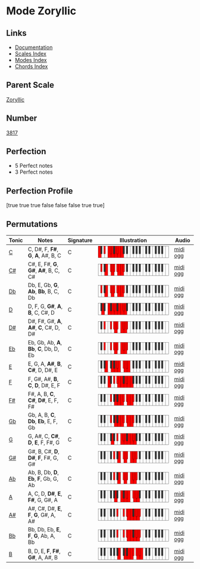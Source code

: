# Mode Zoryllic

## Links

- [Documentation](index.md)
- [Scales Index](Scales.md)
- [Modes Index](Modes.md)
- [Chords Index](Chords.md)

## Parent Scale

[Zoryllic](ScaleZoryllic.md)

## Number

[3817](https://ianring.com/musictheory/scales/3817)

## Perfection

- 5 Perfect notes
- 3 Perfect notes

## Perfection Profile

[true true true false false false true true]

## Permutations

| Tonic | Notes | Signature | Illustration | Audio |
|-------|-------|-----------|--------------|-------|
| [C](ModeCNaturalZoryllic.md) | C, D#, F, **F#**, **G**, **A**, A#, B, C | C | ![CNaturalZoryllic](ModeCNaturalZoryllic.png) | [midi](ModeCNaturalZoryllic.mid) [ogg](ModeCNaturalZoryllic.ogg) |
| [C#](ModeCSharpZoryllic.md) | C#, E, F#, **G**, **G#**, **A#**, B, C, C# | C | ![CSharpZoryllic](ModeCSharpZoryllic.png) | [midi](ModeCSharpZoryllic.mid) [ogg](ModeCSharpZoryllic.ogg) |
| [Db](ModeDFlatZoryllic.md) | Db, E, Gb, **G**, **Ab**, **Bb**, B, C, Db | C | ![DFlatZoryllic](ModeDFlatZoryllic.png) | [midi](ModeDFlatZoryllic.mid) [ogg](ModeDFlatZoryllic.ogg) |
| [D](ModeDNaturalZoryllic.md) | D, F, G, **G#**, **A**, **B**, C, C#, D | C | ![DNaturalZoryllic](ModeDNaturalZoryllic.png) | [midi](ModeDNaturalZoryllic.mid) [ogg](ModeDNaturalZoryllic.ogg) |
| [D#](ModeDSharpZoryllic.md) | D#, F#, G#, **A**, **A#**, **C**, C#, D, D# | C | ![DSharpZoryllic](ModeDSharpZoryllic.png) | [midi](ModeDSharpZoryllic.mid) [ogg](ModeDSharpZoryllic.ogg) |
| [Eb](ModeEFlatZoryllic.md) | Eb, Gb, Ab, **A**, **Bb**, **C**, Db, D, Eb | C | ![EFlatZoryllic](ModeEFlatZoryllic.png) | [midi](ModeEFlatZoryllic.mid) [ogg](ModeEFlatZoryllic.ogg) |
| [E](ModeENaturalZoryllic.md) | E, G, A, **A#**, **B**, **C#**, D, D#, E | C | ![ENaturalZoryllic](ModeENaturalZoryllic.png) | [midi](ModeENaturalZoryllic.mid) [ogg](ModeENaturalZoryllic.ogg) |
| [F](ModeFNaturalZoryllic.md) | F, G#, A#, **B**, **C**, **D**, D#, E, F | C | ![FNaturalZoryllic](ModeFNaturalZoryllic.png) | [midi](ModeFNaturalZoryllic.mid) [ogg](ModeFNaturalZoryllic.ogg) |
| [F#](ModeFSharpZoryllic.md) | F#, A, B, **C**, **C#**, **D#**, E, F, F# | C | ![FSharpZoryllic](ModeFSharpZoryllic.png) | [midi](ModeFSharpZoryllic.mid) [ogg](ModeFSharpZoryllic.ogg) |
| [Gb](ModeGFlatZoryllic.md) | Gb, A, B, **C**, **Db**, **Eb**, E, F, Gb | C | ![GFlatZoryllic](ModeGFlatZoryllic.png) | [midi](ModeGFlatZoryllic.mid) [ogg](ModeGFlatZoryllic.ogg) |
| [G](ModeGNaturalZoryllic.md) | G, A#, C, **C#**, **D**, **E**, F, F#, G | C | ![GNaturalZoryllic](ModeGNaturalZoryllic.png) | [midi](ModeGNaturalZoryllic.mid) [ogg](ModeGNaturalZoryllic.ogg) |
| [G#](ModeGSharpZoryllic.md) | G#, B, C#, **D**, **D#**, **F**, F#, G, G# | C | ![GSharpZoryllic](ModeGSharpZoryllic.png) | [midi](ModeGSharpZoryllic.mid) [ogg](ModeGSharpZoryllic.ogg) |
| [Ab](ModeAFlatZoryllic.md) | Ab, B, Db, **D**, **Eb**, **F**, Gb, G, Ab | C | ![AFlatZoryllic](ModeAFlatZoryllic.png) | [midi](ModeAFlatZoryllic.mid) [ogg](ModeAFlatZoryllic.ogg) |
| [A](ModeANaturalZoryllic.md) | A, C, D, **D#**, **E**, **F#**, G, G#, A | C | ![ANaturalZoryllic](ModeANaturalZoryllic.png) | [midi](ModeANaturalZoryllic.mid) [ogg](ModeANaturalZoryllic.ogg) |
| [A#](ModeASharpZoryllic.md) | A#, C#, D#, **E**, **F**, **G**, G#, A, A# | C | ![ASharpZoryllic](ModeASharpZoryllic.png) | [midi](ModeASharpZoryllic.mid) [ogg](ModeASharpZoryllic.ogg) |
| [Bb](ModeBFlatZoryllic.md) | Bb, Db, Eb, **E**, **F**, **G**, Ab, A, Bb | C | ![BFlatZoryllic](ModeBFlatZoryllic.png) | [midi](ModeBFlatZoryllic.mid) [ogg](ModeBFlatZoryllic.ogg) |
| [B](ModeBNaturalZoryllic.md) | B, D, E, **F**, **F#**, **G#**, A, A#, B | C | ![BNaturalZoryllic](ModeBNaturalZoryllic.png) | [midi](ModeBNaturalZoryllic.mid) [ogg](ModeBNaturalZoryllic.ogg) |
